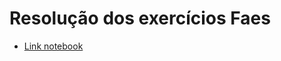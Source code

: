 # Resolução dos exercícios Faes
  * [Link notebook](https://github.com/NakaiSan/mc536/blob/master/Lab05/notebook/faers-lab-01.ipynb)

